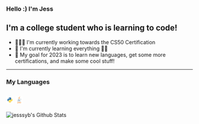 ### Hello :) I'm Jess

## I'm a college student who is learning to code!
- 👩🏻‍💻 I'm currently working towards the CS50 Certification
- 🌱 I'm currently learning everything 😵‍💫
- 🎊 My goal for 2023 is to learn new languages, get some more certifications, and make some cool stuff!

---
### My Languages
<code><img height="20" src="https://raw.githubusercontent.com/github/explore/80688e429a7d4ef2fca1e82350fe8e3517d3494d/topics/python/python.png"></code>
<code><img height="20" src="https://raw.githubusercontent.com/github/explore/80688e429a7d4ef2fca1e82350fe8e3517d3494d/topics/java/java.png"></code>
---

<img align ="left" alt = "jesssyb's Github Stats" src = "https://github-readme-stats.vercel.app/api?username=jesssyb&show_icons=true&hide_border=true&theme=dracula" >
